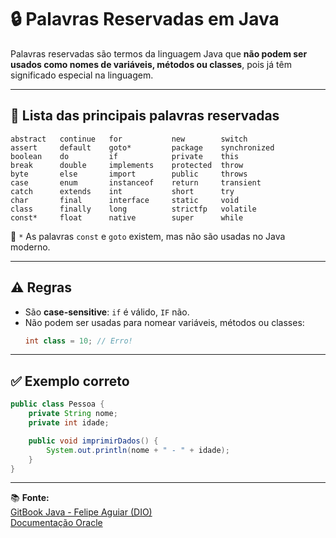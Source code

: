 # 🔒 Palavras Reservadas em Java

Palavras reservadas são termos da linguagem Java que **não podem ser usados como nomes de variáveis, métodos ou classes**, pois já têm significado especial na linguagem.

---

## 📃 Lista das principais palavras reservadas

```text
abstract   continue   for           new        switch
assert     default    goto*         package    synchronized
boolean    do         if            private    this
break      double     implements    protected  throw
byte       else       import        public     throws
case       enum       instanceof    return     transient
catch      extends    int           short      try
char       final      interface     static     void
class      finally    long          strictfp   volatile
const*     float      native        super      while
```

🔸 `*` As palavras `const` e `goto` existem, mas não são usadas no Java moderno.

---

## ⚠️ Regras

- São **case-sensitive**: `if` é válido, `IF` não.
- Não podem ser usadas para nomear variáveis, métodos ou classes:
  ```java
  int class = 10; // Erro!
  ```

---

## ✅ Exemplo correto

```java
public class Pessoa {
    private String nome;
    private int idade;

    public void imprimirDados() {
        System.out.println(nome + " - " + idade);
    }
}
```

---

📚 **Fonte:**  
[GitBook Java - Felipe Aguiar (DIO)](https://felipe-aguiar.gitbook.io/dio-java/gitbook)  
[Documentação Oracle](https://docs.oracle.com/javase/tutorial/java/nutsandbolts/_keywords.html)
